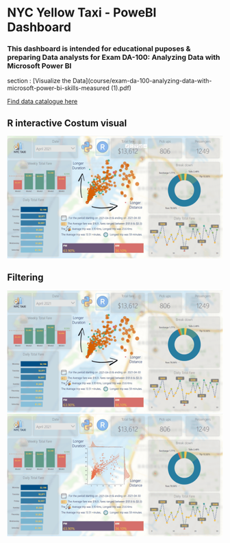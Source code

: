 # NYC Yellow Taxi - PoweBI Dashboard

### This dashboard is intended for educational puposes & preparing Data analysts for Exam DA-100: Analyzing Data with Microsoft Power BI      

section : [Visualize the Data](course/exam-da-100-analyzing-data-with-microsoft-power-bi-skills-measured (1).pdf)

[Find data catalogue here](data/data_dictionary_trip_records_yellow.pdf)

## R interactive Costum visual 
![Alt Text](Animation6.gif)


## Filtering 
![Alt Text](Animation2.gif)
![Alt Text](Animation3.gif)

